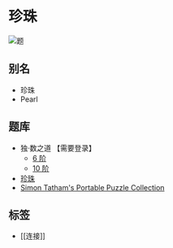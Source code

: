 # 珍珠

![题](https://www.chiark.greenend.org.uk/~sgtatham/puzzles/pearl-web.png)

## 别名

- 珍珠
- Pearl

## 题库

- 独·数之道 【需要登录】
  - [6 阶](http://www.sudokufans.org.cn/lx/maysu.index.php?p=0&w=5)
  - [10 阶](http://www.sudokufans.org.cn/lx/maysu.index.php?p=0&w=9)
- [珍珠](https://cn.puzzle-masyu.com/)
- [Simon Tatham's Portable Puzzle Collection](https://www.chiark.greenend.org.uk/~sgtatham/puzzles/js/pearl.html)

## 标签

- [[连接]]

